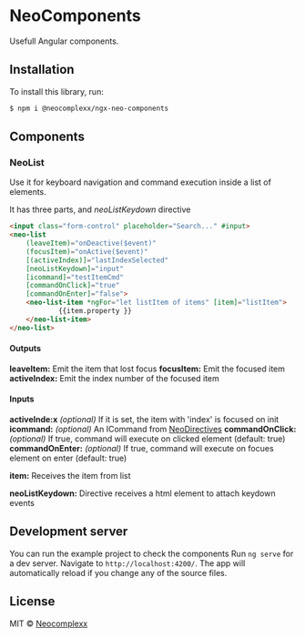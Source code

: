 # NeoComponents

Usefull Angular components.


## Installation

To install this library, run:

```bash
$ npm i @neocomplexx/ngx-neo-components
```

## Components

### NeoList
Use it for keyboard navigation and command execution inside a list of elements. 

It has three parts, *<neo-list>* *<neo-list-item>* and *neoListKeydown* directive

```html
<input class="form-control" placeholder="Search..." #input>
<neo-list 
    (leaveItem)="onDeactive($event)"
    (focusItem)="onActive($event)"
    [(activeIndex)]="lastIndexSelected"
    [neoListKeydown]="input" 
    [icommand]="testItemCmd"  
    [commandOnClick]="true" 
    [commandOnEnter]="false">
    <neo-list-item *ngFor="let listItem of items" [item]="listItem">
            {{item.property }}
    </neo-list-item>
</neo-list>
```

#### Outputs
**leaveItem:** Emit the item that lost focus
**focusItem:** Emit the focused item
**activeIndex:** Emit the index number of the focused item

#### Inputs
**activeInde:x** *(optional)* If it is set, the item with 'index' is focused on init
**icommand:** *(optional)* An ICommand from [NeoDirectives](https://www.npmjs.com/package/@neocomplexx/ngx-neo-directives)
**commandOnClick:** *(optional)* If true, command will execute on clicked element (default: true)
**commandOnEnter:** *(optional)* If true, command will execute on focues element on enter (default: true)

**item:** *<neo-list-item>* Receives the item from list

**neoListKeydown:** Directive receives a html element to attach keydown events

## Development server
You can run the example project to check the components
Run `ng serve` for a dev server. Navigate to `http://localhost:4200/`. The app will automatically reload if you change any of the source files.

## License

MIT © [Neocomplexx](mailto:info@neocomplexx.com)
